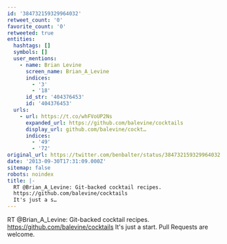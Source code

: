 ```yaml
---
id: '384732159329964032'
retweet_count: '0'
favorite_count: '0'
retweeted: true
entities:
  hashtags: []
  symbols: []
  user_mentions:
    - name: Brian Levine
      screen_name: Brian_A_Levine
      indices:
        - '3'
        - '18'
      id_str: '404376453'
      id: '404376453'
  urls:
    - url: https://t.co/whFVoUP2Ns
      expanded_url: https://github.com/balevine/cocktails
      display_url: github.com/balevine/cockt…
      indices:
        - '49'
        - '72'
original_url: https://twitter.com/benbalter/status/384732159329964032
date: '2013-09-30T17:31:09.000Z'
sitemap: false
robots: noindex
title: |-
  RT @Brian_A_Levine: Git-backed cocktail recipes.
  https://github.com/balevine/cocktails
  It's just a s…
---
```


RT @Brian_A_Levine: Git-backed cocktail recipes.
https://github.com/balevine/cocktails
It's just a start. Pull Requests are welcome.